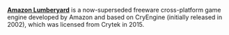[**Amazon Lumberyard**](https://en.wikipedia.org/wiki/Amazon_Lumberyard) is a now-superseded freeware cross-platform game engine developed by Amazon and based on CryEngine (initially released in 2002), which was licensed from Crytek in 2015.
